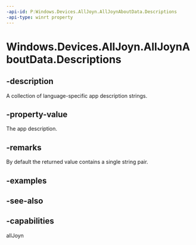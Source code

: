 ----api-id: P:Windows.Devices.AllJoyn.AllJoynAboutData.Descriptions
-api-type: winrt property
---<!-- Property syntaxpublic Windows.Foundation.Collections.IMap<string, string> Descriptions { get; }--># Windows.Devices.AllJoyn.AllJoynAboutData.Descriptions## -descriptionA collection of language-specific app description strings.## -property-valueThe app description.## -remarksBy default the returned value contains a single string pair.## -examples## -see-also## -capabilitiesallJoyn